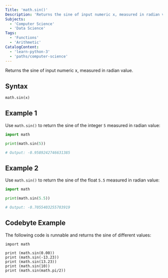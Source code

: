 ```yaml
---
Title: 'math.sin()'
Description: 'Returns the sine of input numeric x, measured in radian value.'
Subjects:
  - 'Computer Science'
  - 'Data Science'
Tags:
  - 'Functions'
  - 'Arithmetic'
CatalogContent:
  - 'learn-python-3'
  - 'paths/computer-science'
---
```


Returns the sine of input numeric x, measured in radian value.

## Syntax

```py
math.sin(x)
```

## Example 1

Use `math.sin()` to return the sine of the integer `5` measured in radian value:

```python
import math

print(math.sin(5))

# Output: -0.9589242746631385
```

## Example 2

Use `math.sin()` to return the sine of the float `5.5` measured in radian value:

```python
import math

print(math.sin(5.5))

# Output: -0.7055403255703919
```

## Codebyte Example

The following code is runnable and returns the sine of different values:

```codebyte/py
import math

print (math.sin(0.00))
print (math.sin(-13.23))
print (math.sin(13.23))
print (math.sin(10))
print (math.sin(math.pi/2))
```
